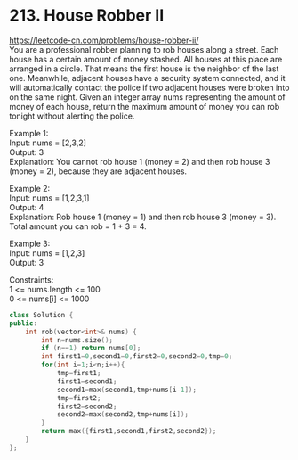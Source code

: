 # 213. House Robber II
https://leetcode-cn.com/problems/house-robber-ii/  
You are a professional robber planning to rob houses along a street. Each house has a certain amount of money stashed. All houses at this place are arranged in a circle. That means the first house is the neighbor of the last one. Meanwhile, adjacent houses have a security system connected, and it will automatically contact the police if two adjacent houses were broken into on the same night.
Given an integer array nums representing the amount of money of each house, return the maximum amount of money you can rob tonight without alerting the police.

Example 1:  
Input: nums = [2,3,2]  
Output: 3  
Explanation: You cannot rob house 1 (money = 2) and then rob house 3 (money = 2), because they are adjacent houses.  

Example 2:  
Input: nums = [1,2,3,1]  
Output: 4  
Explanation: Rob house 1 (money = 1) and then rob house 3 (money = 3).  
Total amount you can rob = 1 + 3 = 4.  

Example 3:  
Input: nums = [1,2,3]  
Output: 3  

Constraints:  
1 <= nums.length <= 100  
0 <= nums[i] <= 1000  

``` cpp
class Solution {
public:
    int rob(vector<int>& nums) {
        int n=nums.size();
        if (n==1) return nums[0];
        int first1=0,second1=0,first2=0,second2=0,tmp=0;
        for(int i=1;i<n;i++){
            tmp=first1;
            first1=second1;
            second1=max(second1,tmp+nums[i-1]);
            tmp=first2;
            first2=second2;
            second2=max(second2,tmp+nums[i]);
        }
        return max({first1,second1,first2,second2});
    }    
};
```
